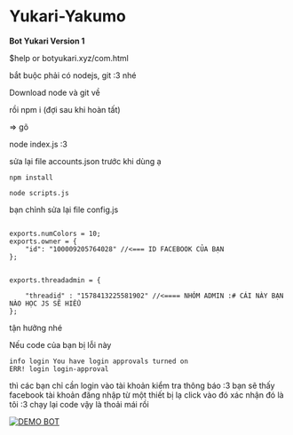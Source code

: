 # Yukari-Yakumo

**Bot Yukari Version 1**

$help or botyukari.xyz/com.html

bắt buộc phải có nodejs, git :3 nhé

Download node và git về 

rồi npm i (đợi sau khi hoàn tất)

=> gõ 

node index.js :3 

sửa lại file accounts.json trước khi dùng ạ 

```
npm install 
```

```
node scripts.js
```

bạn chỉnh sửa lại file config.js 
```

exports.numColors = 10;
exports.owner = {
    "id": "100009205764028" //<=== ID FACEBOOK CỦA BẠN
};


exports.threadadmin = {

    "threadid" : "1578413225581902" //<==== NHÓM ADMIN :# CÁI NÀY BẠN NÀO HỌC JS SẼ HIỂU
};
```

tận hưởng nhé

Nếu code của bạn bị lỗi này

```
info login You have login approvals turned on 
ERR! login login-approval 
```
thì các bạn chỉ cần login vào tài khoản kiểm tra thông báo :3
bạn sẽ thấy facebook tài khoản đăng nhập từ một thiết bị lạ
click vào đó xác nhận đó là tôi :3 chạy lại code vậy là thoải mái rồi 



[![DEMO BOT](https://i.ytimg.com/vi_webp/sPxYlhMkZtU/sddefault.webp)](https://www.youtube.com/watch?v=2lKQw6O3oHo "DEMO YUKARI BOT")
